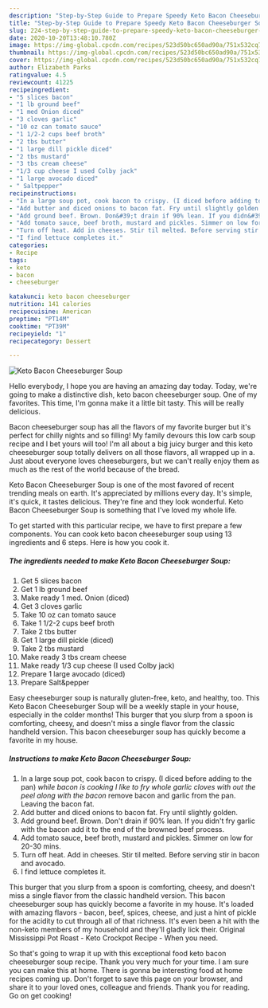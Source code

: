 ```yaml
---
description: "Step-by-Step Guide to Prepare Speedy Keto Bacon Cheeseburger Soup"
title: "Step-by-Step Guide to Prepare Speedy Keto Bacon Cheeseburger Soup"
slug: 224-step-by-step-guide-to-prepare-speedy-keto-bacon-cheeseburger-soup
date: 2020-10-20T13:48:10.780Z
image: https://img-global.cpcdn.com/recipes/523d50bc650ad90a/751x532cq70/keto-bacon-cheeseburger-soup-recipe-main-photo.jpg
thumbnail: https://img-global.cpcdn.com/recipes/523d50bc650ad90a/751x532cq70/keto-bacon-cheeseburger-soup-recipe-main-photo.jpg
cover: https://img-global.cpcdn.com/recipes/523d50bc650ad90a/751x532cq70/keto-bacon-cheeseburger-soup-recipe-main-photo.jpg
author: Elizabeth Parks
ratingvalue: 4.5
reviewcount: 41225
recipeingredient:
- "5 slices bacon"
- "1 lb ground beef"
- "1 med Onion diced"
- "3 cloves garlic"
- "10 oz can tomato sauce"
- "1 1/2-2 cups beef broth"
- "2 tbs butter"
- "1 large dill pickle diced"
- "2 tbs mustard"
- "3 tbs cream cheese"
- "1/3 cup cheese I used Colby jack"
- "1 large avocado diced"
- " Saltpepper"
recipeinstructions:
- "In a large soup pot, cook bacon to crispy. (I diced before adding to the pan) *while bacon is cooking I like to fry whole garlic cloves with out the peel along with the bacon* remove bacon and garlic from the pan. Leaving the bacon fat."
- "Add butter and diced onions to bacon fat. Fry until slightly golden."
- "Add ground beef. Brown. Don&#39;t drain if 90% lean. If you didn&#39;t fry garlic with the bacon add it to the end of the browned beef process."
- "Add tomato sauce, beef broth, mustard and pickles. Simmer on low for 20-30 mins."
- "Turn off heat. Add in cheeses. Stir til melted. Before serving stir in bacon and avocado."
- "I find lettuce completes it."
categories:
- Recipe
tags:
- keto
- bacon
- cheeseburger

katakunci: keto bacon cheeseburger 
nutrition: 141 calories
recipecuisine: American
preptime: "PT14M"
cooktime: "PT39M"
recipeyield: "1"
recipecategory: Dessert

---
```



![Keto Bacon Cheeseburger Soup](https://img-global.cpcdn.com/recipes/523d50bc650ad90a/751x532cq70/keto-bacon-cheeseburger-soup-recipe-main-photo.jpg)

Hello everybody, I hope you are having an amazing day today. Today, we're going to make a distinctive dish, keto bacon cheeseburger soup. One of my favorites. This time, I'm gonna make it a little bit tasty. This will be really delicious.

Bacon cheeseburger soup has all the flavors of my favorite burger but it&#39;s perfect for chilly nights and so filling! My family devours this low carb soup recipe and I bet yours will too! I&#39;m all about a big juicy burger and this keto cheeseburger soup totally delivers on all those flavors, all wrapped up in a. Just about everyone loves cheeseburgers, but we can&#39;t really enjoy them as much as the rest of the world because of the bread.

Keto Bacon Cheeseburger Soup is one of the most favored of recent trending meals on earth. It's appreciated by millions every day. It's simple, it's quick, it tastes delicious. They're fine and they look wonderful. Keto Bacon Cheeseburger Soup is something that I've loved my whole life.


To get started with this particular recipe, we have to first prepare a few components. You can cook keto bacon cheeseburger soup using 13 ingredients and 6 steps. Here is how you cook it.

<!--inarticleads1-->

##### The ingredients needed to make Keto Bacon Cheeseburger Soup:

1. Get 5 slices bacon
1. Get 1 lb ground beef
1. Make ready 1 med. Onion (diced)
1. Get 3 cloves garlic
1. Take 10 oz can tomato sauce
1. Take 1 1/2-2 cups beef broth
1. Take 2 tbs butter
1. Get 1 large dill pickle (diced)
1. Take 2 tbs mustard
1. Make ready 3 tbs cream cheese
1. Make ready 1/3 cup cheese (I used Colby jack)
1. Prepare 1 large avocado (diced)
1. Prepare  Salt&amp;pepper


Easy cheeseburger soup is naturally gluten-free, keto, and healthy, too. This Keto Bacon Cheeseburger Soup will be a weekly staple in your house, especially in the colder months! This burger that you slurp from a spoon is comforting, cheesy, and doesn&#39;t miss a single flavor from the classic handheld version. This bacon cheeseburger soup has quickly become a favorite in my house. 

<!--inarticleads2-->

##### Instructions to make Keto Bacon Cheeseburger Soup:

1. In a large soup pot, cook bacon to crispy. (I diced before adding to the pan) *while bacon is cooking I like to fry whole garlic cloves with out the peel along with the bacon* remove bacon and garlic from the pan. Leaving the bacon fat.
1. Add butter and diced onions to bacon fat. Fry until slightly golden.
1. Add ground beef. Brown. Don&#39;t drain if 90% lean. If you didn&#39;t fry garlic with the bacon add it to the end of the browned beef process.
1. Add tomato sauce, beef broth, mustard and pickles. Simmer on low for 20-30 mins.
1. Turn off heat. Add in cheeses. Stir til melted. Before serving stir in bacon and avocado.
1. I find lettuce completes it.


This burger that you slurp from a spoon is comforting, cheesy, and doesn&#39;t miss a single flavor from the classic handheld version. This bacon cheeseburger soup has quickly become a favorite in my house. It&#39;s loaded with amazing flavors - bacon, beef, spices, cheese, and just a hint of pickle for the acidity to cut through all of that richness. It&#39;s even been a hit with the non-keto members of my household and they&#39;ll gladly lick their. Original Mississippi Pot Roast - Keto Crockpot Recipe - When you need. 

So that's going to wrap it up with this exceptional food keto bacon cheeseburger soup recipe. Thank you very much for your time. I am sure you can make this at home. There is gonna be interesting food at home recipes coming up. Don't forget to save this page on your browser, and share it to your loved ones, colleague and friends. Thank you for reading. Go on get cooking!
